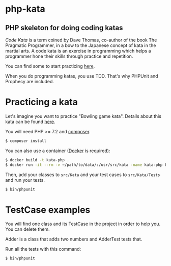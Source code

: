php-kata
========

PHP skeleton for doing coding katas
-----------------------------------

*Code Kata* is a term coined by Dave Thomas, co-author of the book
The Pragmatic Programmer, in a bow to the Japanese concept of kata
in the martial arts. A code kata is an exercise in programming which
helps a programmer hone their skills through practice and repetition.

You can find some to start practicing [here](http://codingdojo.org/cgi-bin/index.pl?KataCatalogue).

When you do programming katas, you use TDD. That's why PHPUnit and Prophecy are included.

Practicing a kata
=================

Let's imagine you want to practice "Bowling game kata". Details about
this kata can be found [here](http://codingdojo.org/cgi-bin/wiki.pl?KataBowling).

You will need PHP >= 7.2 and [composer](https://getcomposer.org/).

```bash
$ composer install
```

You can also use a container ([Docker](https://www.docker.com/) is required):

```bash
$ docker build -t kata-php .
$ docker run -it --rm -v ~/path/to/data/:/usr/src/kata -name kata-php kata-php bash
```

Then, add your classes to `src/Kata` and your test cases to `src/Kata/Tests` and run your tests.

```bash
$ bin/phpunit
```

TestCase examples
=================

You will find one class and its TestCase in the project
in order to help you. You can delete them.

Adder is a class that adds two numbers and AdderTest tests that.

Run all the tests with this command:

```bash
$ bin/phpunit
```
